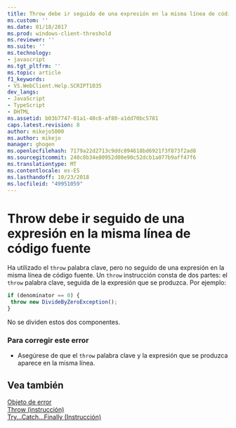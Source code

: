 ```yaml
---
title: Throw debe ir seguido de una expresión en la misma línea de código fuente | Documentos de Microsoft
ms.custom: ''
ms.date: 01/18/2017
ms.prod: windows-client-threshold
ms.reviewer: ''
ms.suite: ''
ms.technology:
- javascript
ms.tgt_pltfrm: ''
ms.topic: article
f1_keywords:
- VS.WebClient.Help.SCRIPT1035
dev_langs:
- JavaScript
- TypeScript
- DHTML
ms.assetid: b03b7747-01a1-40c6-af80-a1dd70bc5781
caps.latest.revision: 8
author: mikejo5000
ms.author: mikejo
manager: ghogen
ms.openlocfilehash: 7179a22d2713c9ddc894618bd6921f3f873f2ad8
ms.sourcegitcommit: 240c8b34e80952d00e90c52dcb1a077b9aff47f6
ms.translationtype: MT
ms.contentlocale: es-ES
ms.lasthandoff: 10/23/2018
ms.locfileid: "49951059"
---
```

# <a name="throw-must-be-followed-by-an-expression-on-the-same-source-line"></a>Throw debe ir seguido de una expresión en la misma línea de código fuente
Ha utilizado el `throw` palabra clave, pero no seguido de una expresión en la misma línea de código fuente. Un `throw` instrucción consta de dos partes: el `throw` palabra clave, seguida de la expresión que se produzca. Por ejemplo:  
  
```JavaScript  
if (denominator == 0) {  
 throw new DivideByZeroException();  
}  
```  
  
 No se dividen estos dos componentes.  
  
### <a name="to-correct-this-error"></a>Para corregir este error  
  
-   Asegúrese de que el `throw` palabra clave y la expresión que se produzca aparece en la misma línea.  
  
## <a name="see-also"></a>Vea también  
 [Objeto de error](../../javascript/reference/error-object-javascript.md)   
 [Throw (instrucción)](../../javascript/reference/throw-statement-javascript.md)   
 [Try...Catch...Finally (Instrucción)](../../javascript/reference/try-dot-dot-dot-catch-dot-dot-dot-finally-statement-javascript.md)